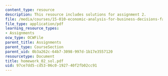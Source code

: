 ```yaml
---
content_type: resource
description: This resource includes solutions for assignment 2.
file: /media/courses/15-010-economic-analysis-for-business-decisions-fall-2004/97ce7dd5cd5306c0192740f2fb02cc91_homework_02_sol.pdf
file_type: application/pdf
learning_resource_types:
- Assignments
ocw_type: OCWFile
parent_title: Assignments
parent_type: CourseSection
parent_uid: 0b3a262c-64b7-3098-997d-1b17e3557120
resourcetype: Document
title: homework_02_sol.pdf
uid: 97ce7dd5-cd53-06c0-1927-40f2fb02cc91
---
```

